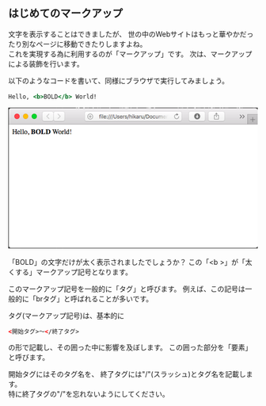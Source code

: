 ## はじめてのマークアップ

文字を表示することはできましたが、
世の中のWebサイトはもっと華やかだったり別なページに移動できたりしますよね。  
これを実現する為に利用するのが「マークアップ」です。
次は、マークアップによる装飾を行います。

以下のようなコードを書いて、同様にブラウザで実行してみましょう。

```html:bold.html
Hello, <b>BOLD</b> World!
```

![](./shots/html/shot_1_2.png)

「BOLD」の文字だけが太く表示されましたでしょうか？
この「\<b \>」が「太くする」マークアップ記号となります。

このマークアップ記号を一般的に「タグ」と呼びます。
例えば、この記号は一般的に「brタグ」と呼ばれることが多いです。

タグ(マークアップ記号)は、基本的に  

```html
<開始タグ>～</終了タグ>
```

の形で記載し、その囲った中に影響を及ぼします。
この囲った部分を「要素」と呼びます。

開始タグにはそのタグ名を、
終了タグには"/"(スラッシュ)とタグ名を記載します。  
特に終了タグの"/"を忘れないようにしてください。
